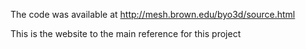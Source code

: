 The code was available at http://mesh.brown.edu/byo3d/source.html

This is the website to the main reference for this project
